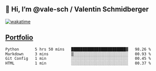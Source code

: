 ## 👋 Hi, I’m @vale-sch / Valentin Schmidberger
[![wakatime](https://wakatime.com/badge/user/7560c813-56c2-4ce8-b378-268c8ee84276.svg)](https://wakatime.com/@7560c813-56c2-4ce8-b378-268c8ee84276)
##  [Portfolio](https://vale-sch.github.io/ValentinSchmidberger/ "Portfolio")
<!--START_SECTION:waka-->

```txt
Python       5 hrs 50 mins   ████████████████████████▓   98.26 %
Markdown     3 mins          ▒░░░░░░░░░░░░░░░░░░░░░░░░   00.93 %
Git Config   1 min           ░░░░░░░░░░░░░░░░░░░░░░░░░   00.45 %
HTML         1 min           ░░░░░░░░░░░░░░░░░░░░░░░░░   00.37 %
```

<!--END_SECTION:waka-->
